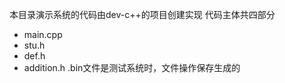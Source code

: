 本目录演示系统的代码由dev-c++的项目创建实现
代码主体共四部分
  - main.cpp
  - stu.h
  - def.h
  - addition.h
 .bin文件是测试系统时，文件操作保存生成的
